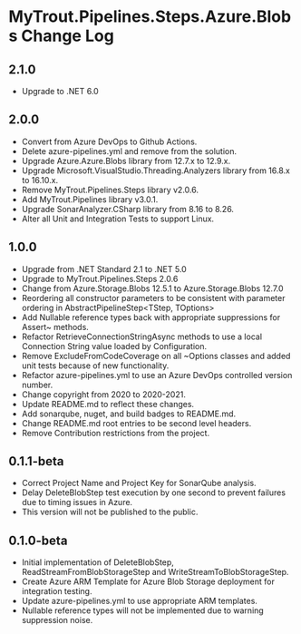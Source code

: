 # MyTrout.Pipelines.Steps.Azure.Blobs Change Log

## 2.1.0
- Upgrade to .NET 6.0

## 2.0.0
- Convert from Azure DevOps to Github Actions.
- Delete azure-pipelines.yml and remove from the solution.
- Upgrade Azure.Azure.Blobs library from 12.7.x to 12.9.x.
- Upgrade Microsoft.VisualStudio.Threading.Analyzers library from 16.8.x to 16.10.x.
- Remove MyTrout.Pipelines.Steps library v2.0.6.
- Add MyTrout.Pipelines library v3.0.1.
- Upgrade SonarAnalyzer.CSharp library from 8.16 to 8.26.
- Alter all Unit and Integration Tests to support Linux.

## 1.0.0
 - Upgrade from .NET Standard 2.1 to .NET 5.0
 - Upgrade to MyTrout.Pipelines.Steps 2.0.6
 - Change from Azure.Storage.Blobs 12.5.1 to Azure.Storage.Blobs 12.7.0
 - Reordering all constructor parameters to be consistent with parameter ordering in AbstractPipelineStep<TStep, TOptions>
 - Add Nullable reference types back with appropriate suppressions for Assert~ methods.
 - Refactor RetrieveConnectionStringAsync methods to use a local Connection String value loaded by Configuration.
 - Remove ExcludeFromCodeCoverage on all ~Options classes and added unit tests because of new functionality.
 - Refactor azure-pipelines.yml to use an Azure DevOps controlled version number.
 - Change copyright from 2020 to 2020-2021.
 - Update README.md to reflect these changes.
 - Add sonarqube, nuget, and build badges to README.md.
 - Change README.md root entries to be second level headers.
 - Remove Contribution restrictions from the project.

## 0.1.1-beta
- Correct Project Name and Project Key for SonarQube analysis.
- Delay DeleteBlobStep test execution by one second to prevent failures due to timing issues in Azure.
- This version will not be published to the public.

## 0.1.0-beta
- Initial implementation of DeleteBlobStep, ReadStreamFromBlobStorageStep and WriteStreamToBlobStorageStep.
- Create Azure ARM Template for Azure Blob Storage deployment for integration testing.
- Update azure-pipelines.yml to use appropriate ARM templates.
- Nullable reference types will not be implemented due to warning suppression noise.
